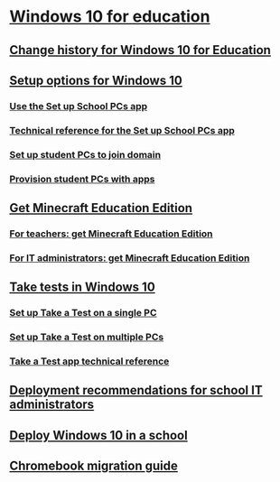 # [Windows 10 for education](index.md)
## [Change history for Windows 10 for Education](change-history-edu.md)
## [Setup options for Windows 10](set-up-windows-10.md)
### [Use the Set up School PCs app ](use-set-up-school-pcs-app.md)
### [Technical reference for the Set up School PCs app](set-up-school-pcs-technical.md)
### [Set up student PCs to join domain](set-up-students-pcs-to-join-domain.md)
### [Provision student PCs with apps](set-up-students-pcs-with-apps.md)
## [Get Minecraft Education Edition](get-minecraft-for-education.md)
### [For teachers: get Minecraft Education Edition](teacher-get-minecraft.md)
### [For IT administrators: get Minecraft Education Edition](school-get-minecraft.md)
## [Take tests in Windows 10 ](take-tests-in-windows-10.md)
### [Set up Take a Test on a single PC ](take-a-test-single-pc.md)
### [Set up Take a Test on multiple PCs ](take-a-test-multiple-pcs.md)
### [Take a Test app technical reference ](take-a-test-app-technical.md)
## [Deployment recommendations for school IT administrators](edu-deployment-recommendations.md)
## [Deploy Windows 10 in a school](deploy-windows-10-in-a-school.md)
## [Chromebook migration guide](chromebook-migration-guide.md)

